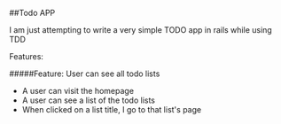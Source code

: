 ##Todo APP

I am just attempting to write a very simple TODO app in rails while using TDD

Features:

#####Feature: User can see all todo lists
- A user can visit the homepage
- A user can see a list of the todo lists
- When clicked on a list title, I go to that list's page